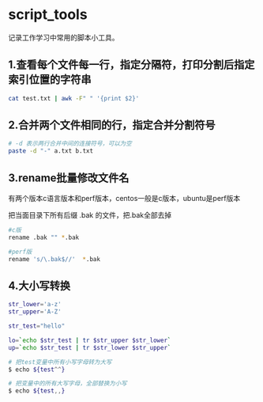 # script_tools
记录工作学习中常用的脚本小工具。


## 1.查看每个文件每一行，指定分隔符，打印分割后指定索引位置的字符串

```bash
cat test.txt | awk -F" " '{print $2}'
```

## 2.合并两个文件相同的行，指定合并分割符号
```bash
# -d 表示两行合并中间的连接符号，可以为空
paste -d "-" a.txt b.txt 
```

## 3.rename批量修改文件名
有两个版本c语言版本和perf版本，centos一般是c版本，ubuntu是perf版本

把当面目录下所有后缀 .bak 的文件，把.bak全部去掉
```bash
#c版
rename .bak "" *.bak

#perf版
rename 's/\.bak$//'  *.bak
```


## 4.大小写转换
```bash
str_lower='a-z'
str_upper='A-Z'

str_test="hello"

lo=`echo $str_test | tr $str_upper $str_lower`
up=`echo $str_test | tr $str_lower $str_upper`

# 把test变量中所有小写字母转为大写
$ echo ${test^^}

# 把变量中的所有大写字母，全部替换为小写
$ echo ${test,,}


```
